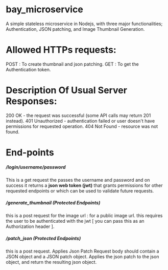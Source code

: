 # bay_microservice

A simple stateless microservice in Nodejs, with three major functionalities; Authentication, JSON patching, and Image Thumbnail Generation.

# Allowed HTTPs requests:

POST : To create thumbnail and json patching.
GET  : To get the Authentication token.

# Description Of Usual Server Responses:

200 OK - the request was successful (some API calls may return 201 instead).
401 Unauthorized - authentication failed or user doesn't have permissions for requested operation.
404 Not Found - resource was not found.

# End-points

##### /login/username/password

This is a get request the passes the username and password and on success it returns a  **json web token (jwt)** that grants permissions for other requested endpoints or which can be used to validate future requests.

##### /generate_thumbnail (Protected Endpoints)

this is a post request for the image url : for a public image url.
this requires the user to be authenticated with the jwt [ you can pass this as an Authorization header ].

##### /patch_json (Protected Endpoints)

this is a post request.
Applies Json Patch Request body should contain a JSON object and a JSON patch object. Applies the json patch to the json object, and return the resulting json object.
